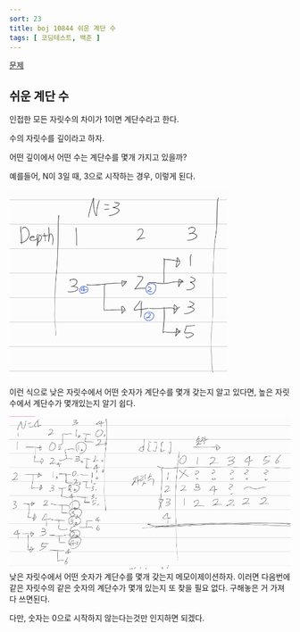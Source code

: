 ```yaml
---
sort: 23
title: boj 10844 쉬운 계단 수
tags: [ 코딩테스트, 백준 ]
---
```


[문제](https://www.acmicpc.net/problem/10844)

## 쉬운 계단 수

인접한 모든 자릿수의 차이가 1이면 계단수라고 한다.

수의 자릿수를 깊이라고 하자.

어떤 깊이에서 어떤 수는 계단수를 몇개 가지고 있을까?

예를들어, N이 3일 때, 3으로 시작하는 경우, 이렇게 된다.

![image-20210131164900651](image-20210131164900651.png) 

이런 식으로 낮은 자릿수에서 어떤 숫자가 계단수를 몇개 갖는지 알고 있다면, 높은 자릿수에서 계단수가 몇개있는지 알기 쉽다.

![image-20210131165201514](image-20210131165201514.png) 낮은 자릿수에서 어떤 숫자가 계단수를 몇개 갖는지 메모이제이션하자. 이러면 다음번에 같은 자릿수의 같은 숫자의 계단수가 몇개 있는지 또 찾을 필요 없다. 구해놓은 거 가져다 쓰면된다.

다만, 숫자는 0으로 시작하지 않는다는것만 인지하면 되겠다.





